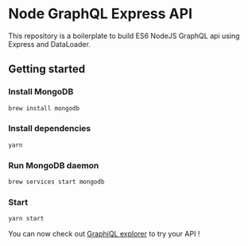 # Node GraphQL Express API

This repository is a boilerplate to build ES6 NodeJS GraphQL api using Express and DataLoader.

## Getting started

### Install MongoDB
```bash
brew install mongodb
```

### Install dependencies
```bash
yarn
```

### Run MongoDB daemon
```bash
brew services start mongodb
```

### Start
```bash
yarn start
```

You can now check out [GraphiQL explorer](http://localhost:3000/graphiql/explorer) to try your API !